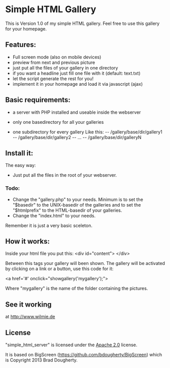 # Simple HTML Gallery
This is Version 1.0 of my simple HTML gallery. 
Feel free to use this gallery for your homepage.

## Features:
- Full screen mode (also on mobile devices)
- preview from next and previous picture
- just put all the files of your gallery in one directory
- if you want a headline just fill one file with it (default: text.txt)
- let the script generate the rest for you!
- implement it in your homepage and load it via javascript (ajax)

## Basic requirements:
- a server with PHP installed and useable inside the webserver

- only one basedirectory for all your galleries
- one subdirectory for every gallery
Like this:
-- /gallery/base/dir/gallery1
-- /gallery/base/dir/gallery2
-- ...
-- /gallery/base/dir/galleryN

## Install it:
The easy way: 
- Just put all the files in the root of your webserver.
 
### Todo:
- Change the "gallery.php" to your needs. Minimum is to set the "$basedir" to the UNIX-basedir of the galleries and to set the "$htmlprefix" to the HTML-basedir of your galleries.
- Change the "index.html" to your needs.

Remember it is just a very basic sceleton.

## How it works:
Inside your html file you put this:
&lt;div id="content"&gt;
&lt;/div&gt;

Between this tags your gallery will been shown.
The gallery will be activated by clicking on a link or a button, use this code for it:

&lt;a href='#' onclick="showgallery('mygallery');"&gt;

Where "mygallery" is the name of the folder containing the pictures.

## See it working

at http://www.wilmie.de

## License

"simple_html_server" is licensed under the [Apache 2.0](http://www.apache.org/licenses/LICENSE-2.0) license. 

It is based on BigScreen (https://github.com/bdougherty/BigScreen) which is 
Copyright 2013 Brad Dougherty.